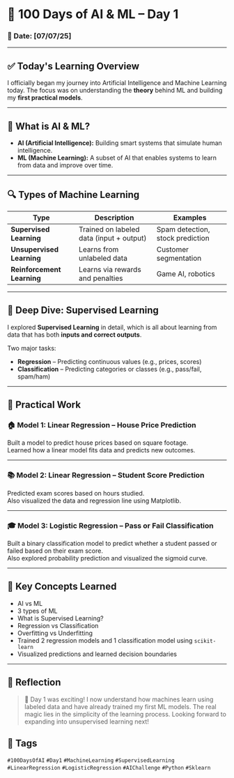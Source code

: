 # 🚀 100 Days of AI & ML – Day 1

### 📅 Date: [07/07/25]

---

## ✅ Today's Learning Overview

I officially began my journey into Artificial Intelligence and Machine Learning today. The focus was on understanding the **theory** behind ML and building my **first practical models**.

---

## 🤖 What is AI & ML?

- **AI (Artificial Intelligence):** Building smart systems that simulate human intelligence.
- **ML (Machine Learning):** A subset of AI that enables systems to learn from data and improve over time.

---

## 🔍 Types of Machine Learning

| Type                   | Description                                       | Examples                          |
|------------------------|---------------------------------------------------|-----------------------------------|
| **Supervised Learning**| Trained on labeled data (input + output)          | Spam detection, stock prediction |
| **Unsupervised Learning**| Learns from unlabeled data                     | Customer segmentation             |
| **Reinforcement Learning**| Learns via rewards and penalties              | Game AI, robotics                 |

---

## 📘 Deep Dive: Supervised Learning

I explored **Supervised Learning** in detail, which is all about learning from data that has both **inputs and correct outputs**.

Two major tasks:
- **Regression** – Predicting continuous values (e.g., prices, scores)
- **Classification** – Predicting categories or classes (e.g., pass/fail, spam/ham)

---

## 🤖 Practical Work

### 🏠 Model 1: Linear Regression – House Price Prediction  
Built a model to predict house prices based on square footage.  
Learned how a linear model fits data and predicts new outcomes.

---

### 📚 Model 2: Linear Regression – Student Score Prediction  
Predicted exam scores based on hours studied.  
Also visualized the data and regression line using Matplotlib.

---

### 🎓 Model 3: Logistic Regression – Pass or Fail Classification  
Built a binary classification model to predict whether a student passed or failed based on their exam score.  
Also explored probability prediction and visualized the sigmoid curve.

---

## 📘 Key Concepts Learned

- AI vs ML
- 3 types of ML
- What is Supervised Learning?
- Regression vs Classification
- Overfitting vs Underfitting
- Trained 2 regression models and 1 classification model using `scikit-learn`
- Visualized predictions and learned decision boundaries

---

## 📝 Reflection

> 🚀 Day 1 was exciting! I now understand how machines learn using labeled data and have already trained my first ML models. The real magic lies in the simplicity of the learning process. Looking forward to expanding into unsupervised learning next!


## 🔖 Tags

`#100DaysOfAI` `#Day1` `#MachineLearning` `#SupervisedLearning` `#LinearRegression` `#LogisticRegression` `#AIChallenge` `#Python` `#Sklearn`

